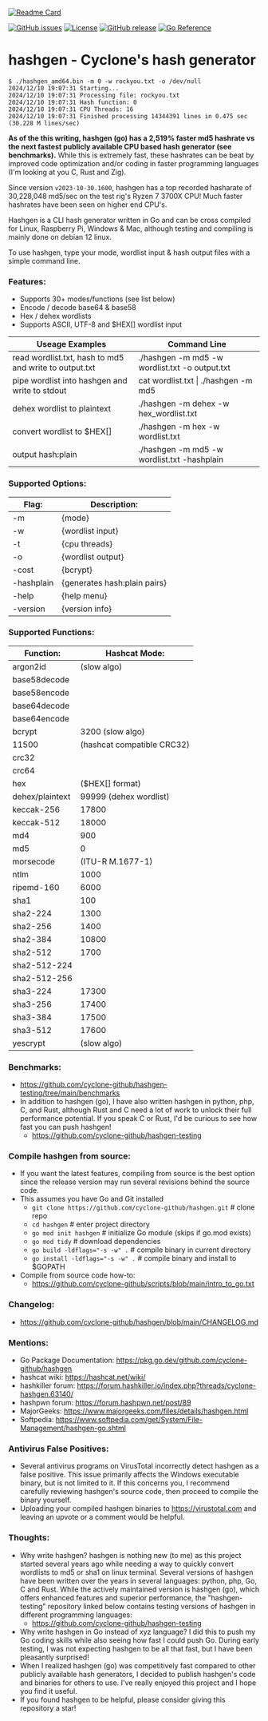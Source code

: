 [![Readme Card](https://github-readme-stats.vercel.app/api/pin/?username=cyclone-github&repo=hashgen&theme=gruvbox)](https://github.com/cyclone-github/hashgen/)

<!-- [![Go Report Card](https://goreportcard.com/badge/github.com/cyclone-github/hashgen)](https://goreportcard.com/report/github.com/cyclone-github/hashgen) -->
[![GitHub issues](https://img.shields.io/github/issues/cyclone-github/hashgen.svg)](https://github.com/cyclone-github/hashgen/issues)
[![License](https://img.shields.io/github/license/cyclone-github/hashgen.svg)](LICENSE)
[![GitHub release](https://img.shields.io/github/release/cyclone-github/hashgen.svg)](https://github.com/cyclone-github/hashgen/releases)
[![Go Reference](https://pkg.go.dev/badge/github.com/cyclone-github/hashgen.svg)](https://pkg.go.dev/github.com/cyclone-github/hashgen)

# hashgen - Cyclone's hash generator
```
$ ./hashgen_amd64.bin -m 0 -w rockyou.txt -o /dev/null
2024/12/10 19:07:31 Starting...
2024/12/10 19:07:31 Processing file: rockyou.txt
2024/12/10 19:07:31 Hash function: 0
2024/12/10 19:07:31 CPU Threads: 16
2024/12/10 19:07:31 Finished processing 14344391 lines in 0.475 sec (30.228 M lines/sec)
```
**As of the this writing, hashgen (go) has a 2,519% faster md5 hashrate vs the next fastest publicly available CPU based hash generator (see benchmarks).** While this is extremely fast, these hashrates can be beat by improved code optimization and/or coding in faster programming languages (I'm looking at you C, Rust and Zig).

Since version `v2023-10-30.1600`, hashgen has a top recorded hasharate of 30,228,048 md5/sec on the test rig's Ryzen 7 3700X CPU! Much faster hashrates have been seen on higher end CPU's.

Hashgen is a CLI hash generator written in Go and can be cross compiled for Linux, Raspberry Pi, Windows & Mac, although testing and compiling is mainly done on debian 12 linux.

To use hashgen, type your mode, wordlist input & hash output files with a simple command line.

### Features:
- Supports 30+ modes/functions (see list below)
- Encode / decode base64 & base58
- Hex / dehex wordlists
- Supports ASCII, UTF-8 and $HEX[] wordlist input

| Useage Examples | Command Line |
|-----------|-----------|
| read wordlist.txt, hash to md5 and write to output.txt | ./hashgen -m md5 -w wordlist.txt -o output.txt |
| pipe wordlist into hashgen and write to stdout | cat wordlist.txt \| ./hashgen -m md5 |
| dehex wordlist to plaintext | ./hashgen -m dehex -w hex_wordlist.txt |
| convert wordlist to $HEX[] | ./hashgen -m hex -w wordlist.txt |
| output hash:plain | ./hashgen -m md5 -w wordlist.txt -hashplain |

### Supported Options:
| Flag: | Description: |
|-----------|-----------|
| -m  | {mode} | 
| -w  | {wordlist input} |
| -t  | {cpu threads} |
| -o  | {wordlist output} |
| -cost  | {bcrypt} |
| -hashplain  | {generates hash:plain pairs} |
| -help  | {help menu} |
| -version  | {version info} |

### Supported Functions:
| Function: | Hashcat Mode: |
|-----------|-----------|
| argon2id | (slow algo) |
| base58decode | |
| base58encode | |
| base64decode | |
| base64encode | |
| bcrypt | 3200 (slow algo) |
| 11500 | (hashcat compatible CRC32) |
| crc32 | |
| crc64 | |
| hex | ($HEX[] format) |
| dehex/plaintext | 99999 (dehex wordlist) |
| keccak-256 | 17800 |
| keccak-512 | 18000 |
| md4 | 900 |
| md5 | 0 |
| morsecode | (ITU-R M.1677-1) |
| ntlm | 1000 |
| ripemd-160 | 6000 |
| sha1 | 100 |
| sha2-224 | 1300 |
| sha2-256 | 1400 |
| sha2-384 | 10800 |
| sha2-512 | 1700 |
| sha2-512-224 | |
| sha2-512-256 | |
| sha3-224 | 17300 |
| sha3-256 | 17400 |
| sha3-384 | 17500 |
| sha3-512 | 17600 |
| yescrypt | (slow algo) |

### Benchmarks:
- https://github.com/cyclone-github/hashgen-testing/tree/main/benchmarks
- In addition to hashgen (go), I have also written hashgen in python, php, C, and Rust, although Rust and C need a lot of work to unlock their full performance potential. If you speak C or Rust, I'd be curious to see how fast you can push hashgen!
  - https://github.com/cyclone-github/hashgen-testing

### Compile hashgen from source:
- If you want the latest features, compiling from source is the best option since the release version may run several revisions behind the source code.
- This assumes you have Go and Git installed
  - `git clone https://github.com/cyclone-github/hashgen.git`  # clone repo
  - `cd hashgen`                                               # enter project directory
  - `go mod init hashgen`                                      # initialize Go module (skips if go.mod exists)
  - `go mod tidy`                                              # download dependencies
  - `go build -ldflags="-s -w" .`                              # compile binary in current directory
  - `go install -ldflags="-s -w" .`                            # compile binary and install to $GOPATH
- Compile from source code how-to:
  - https://github.com/cyclone-github/scripts/blob/main/intro_to_go.txt

### Changelog:
- https://github.com/cyclone-github/hashgen/blob/main/CHANGELOG.md
 
### Mentions:
- Go Package Documentation: https://pkg.go.dev/github.com/cyclone-github/hashgen
- hashcat wiki: https://hashcat.net/wiki/
- hashkiller forum: https://forum.hashkiller.io/index.php?threads/cyclone-hashgen.63140/
- hashpwn forum: https://forum.hashpwn.net/post/89
- MajorGeeks: https://www.majorgeeks.com/files/details/hashgen.html
- Softpedia: https://www.softpedia.com/get/System/File-Management/hashgen-go.shtml

### Antivirus False Positives:
- Several antivirus programs on VirusTotal incorrectly detect hashgen as a false positive. This issue primarily affects the Windows executable binary, but is not limited to it. If this concerns you, I recommend carefully reviewing hashgen's source code, then proceed to compile the binary yourself.
- Uploading your compiled hashgen binaries to https://virustotal.com and leaving an upvote or a comment would be helpful.

### Thoughts:
- Why write hashgen? hashgen is nothing new (to me) as this project started several years ago while needing a way to quickly convert wordlists to md5 or sha1 on linux terminal. Several versions of hashgen have been written over the years in several languages: python, php, Go, C and Rust. While the actively maintained version is hashgen (go), which offers enhanced features and superior performance, the "hashgen-testing" repository linked below contains testing versions of hashgen in different programming languages:
  - https://github.com/cyclone-github/hashgen-testing
- Why write hashgen in Go instead of xyz language? I did this to push my Go coding skills while also seeing how fast I could push Go. During early testing, I was not expecting hashgen to be all that fast, but I have been pleasantly surprised!
- When I realized hashgen (go) was competitively fast compared to other publicly available hash generators, I decided to publish hashgen's code and binaries for others to use. I've really enjoyed this project and I hope you find it useful.
- If you found hashgen to be helpful, please consider giving this repository a star!
